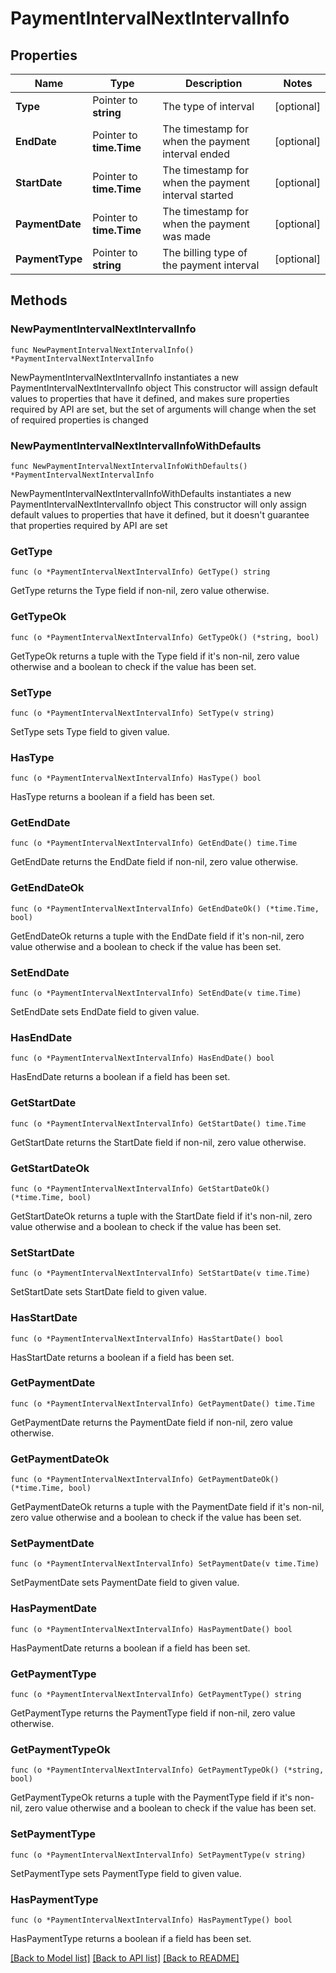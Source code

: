 # PaymentIntervalNextIntervalInfo

## Properties

Name | Type | Description | Notes
------------ | ------------- | ------------- | -------------
**Type** | Pointer to **string** | The type of interval | [optional] 
**EndDate** | Pointer to **time.Time** | The timestamp for when the payment interval ended | [optional] 
**StartDate** | Pointer to **time.Time** | The timestamp for when the payment interval started | [optional] 
**PaymentDate** | Pointer to **time.Time** | The timestamp for when the payment was made | [optional] 
**PaymentType** | Pointer to **string** | The billing type of the payment interval | [optional] 

## Methods

### NewPaymentIntervalNextIntervalInfo

`func NewPaymentIntervalNextIntervalInfo() *PaymentIntervalNextIntervalInfo`

NewPaymentIntervalNextIntervalInfo instantiates a new PaymentIntervalNextIntervalInfo object
This constructor will assign default values to properties that have it defined,
and makes sure properties required by API are set, but the set of arguments
will change when the set of required properties is changed

### NewPaymentIntervalNextIntervalInfoWithDefaults

`func NewPaymentIntervalNextIntervalInfoWithDefaults() *PaymentIntervalNextIntervalInfo`

NewPaymentIntervalNextIntervalInfoWithDefaults instantiates a new PaymentIntervalNextIntervalInfo object
This constructor will only assign default values to properties that have it defined,
but it doesn't guarantee that properties required by API are set

### GetType

`func (o *PaymentIntervalNextIntervalInfo) GetType() string`

GetType returns the Type field if non-nil, zero value otherwise.

### GetTypeOk

`func (o *PaymentIntervalNextIntervalInfo) GetTypeOk() (*string, bool)`

GetTypeOk returns a tuple with the Type field if it's non-nil, zero value otherwise
and a boolean to check if the value has been set.

### SetType

`func (o *PaymentIntervalNextIntervalInfo) SetType(v string)`

SetType sets Type field to given value.

### HasType

`func (o *PaymentIntervalNextIntervalInfo) HasType() bool`

HasType returns a boolean if a field has been set.

### GetEndDate

`func (o *PaymentIntervalNextIntervalInfo) GetEndDate() time.Time`

GetEndDate returns the EndDate field if non-nil, zero value otherwise.

### GetEndDateOk

`func (o *PaymentIntervalNextIntervalInfo) GetEndDateOk() (*time.Time, bool)`

GetEndDateOk returns a tuple with the EndDate field if it's non-nil, zero value otherwise
and a boolean to check if the value has been set.

### SetEndDate

`func (o *PaymentIntervalNextIntervalInfo) SetEndDate(v time.Time)`

SetEndDate sets EndDate field to given value.

### HasEndDate

`func (o *PaymentIntervalNextIntervalInfo) HasEndDate() bool`

HasEndDate returns a boolean if a field has been set.

### GetStartDate

`func (o *PaymentIntervalNextIntervalInfo) GetStartDate() time.Time`

GetStartDate returns the StartDate field if non-nil, zero value otherwise.

### GetStartDateOk

`func (o *PaymentIntervalNextIntervalInfo) GetStartDateOk() (*time.Time, bool)`

GetStartDateOk returns a tuple with the StartDate field if it's non-nil, zero value otherwise
and a boolean to check if the value has been set.

### SetStartDate

`func (o *PaymentIntervalNextIntervalInfo) SetStartDate(v time.Time)`

SetStartDate sets StartDate field to given value.

### HasStartDate

`func (o *PaymentIntervalNextIntervalInfo) HasStartDate() bool`

HasStartDate returns a boolean if a field has been set.

### GetPaymentDate

`func (o *PaymentIntervalNextIntervalInfo) GetPaymentDate() time.Time`

GetPaymentDate returns the PaymentDate field if non-nil, zero value otherwise.

### GetPaymentDateOk

`func (o *PaymentIntervalNextIntervalInfo) GetPaymentDateOk() (*time.Time, bool)`

GetPaymentDateOk returns a tuple with the PaymentDate field if it's non-nil, zero value otherwise
and a boolean to check if the value has been set.

### SetPaymentDate

`func (o *PaymentIntervalNextIntervalInfo) SetPaymentDate(v time.Time)`

SetPaymentDate sets PaymentDate field to given value.

### HasPaymentDate

`func (o *PaymentIntervalNextIntervalInfo) HasPaymentDate() bool`

HasPaymentDate returns a boolean if a field has been set.

### GetPaymentType

`func (o *PaymentIntervalNextIntervalInfo) GetPaymentType() string`

GetPaymentType returns the PaymentType field if non-nil, zero value otherwise.

### GetPaymentTypeOk

`func (o *PaymentIntervalNextIntervalInfo) GetPaymentTypeOk() (*string, bool)`

GetPaymentTypeOk returns a tuple with the PaymentType field if it's non-nil, zero value otherwise
and a boolean to check if the value has been set.

### SetPaymentType

`func (o *PaymentIntervalNextIntervalInfo) SetPaymentType(v string)`

SetPaymentType sets PaymentType field to given value.

### HasPaymentType

`func (o *PaymentIntervalNextIntervalInfo) HasPaymentType() bool`

HasPaymentType returns a boolean if a field has been set.


[[Back to Model list]](../README.md#documentation-for-models) [[Back to API list]](../README.md#documentation-for-api-endpoints) [[Back to README]](../README.md)


